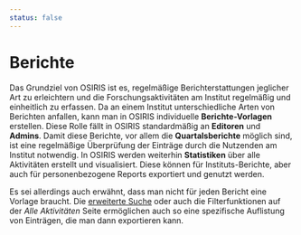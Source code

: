 ```yaml
---
status: false
---
```


# Berichte

Das Grundziel von OSIRIS ist es, regelmäßige Berichterstattungen jeglicher Art zu erleichtern und die Forschungsaktivitäten am Institut regelmäßig und einheitlich zu erfassen. Da an einem Institut unterschiedliche Arten von Berichten anfallen, kann man in OSIRIS individuelle **Berichte-Vorlagen** erstellen. Diese Rolle fällt in OSIRIS standardmäßig an **Editoren** und **Admins**. Damit diese Berichte, vor allem die **Quartalsberichte** möglich sind, ist eine regelmäßige Überprüfung der Einträge durch die Nutzenden am Institut notwendig. In OSIRIS werden weiterhin **Statistiken** über alle Aktivitäten erstellt und visualisiert. Diese können für Instituts-Berichte, aber auch für personenbezogene Reports exportiert und genutzt werden.  

Es sei allerdings auch erwähnt, dass man nicht für jeden Bericht eine Vorlage braucht. Die [erweiterte Suche](https://wiki.osiris-app.de/users/activities/advanced-search/) oder auch die Filterfunktionen auf der *Alle Aktivitäten* Seite ermöglichen auch so eine spezifische Auflistung von Einträgen, die man dann exportieren kann.

